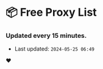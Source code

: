 # :package: Free Proxy List
### Updated every 15 minutes.

- Last updated: `2024-05-25 06:49`

:heart:
